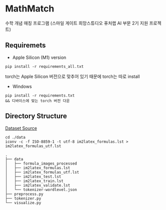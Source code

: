# MathMatch
수학 개념 매칭 프로그램 (스마일 게이트 희망스튜디오 퓨처랩 AI 부문 2기 지원 프로젝트)

## Requiremets
- Apple Silicon (M1) version
```
pip install -r requirements_all.txt
```
torch는 Apple Silicon 버전으로 맞추어 있기 때문에 torch는 따로 install 
- Windows
```
pip install -r requirements.txt
&& 디바이스에 맞는 torch 버전 다운
```

## Directory Structure
[Dataset Source](https://anvilproject.org/guides/content/creating-links)
```
cd ./data
iconv -c -f ISO-8859-1 -t utf-8 im2latex_formulas.lst > im2latex_formulas_utf.lst

.
├── data
│   ├── formula_images_processed
│   ├── im2latex_formulas.lst 
│   ├── im2latex_formulas_utf.lst 
│   ├── im2latex_test.lst
│   ├── im2latex_train.lst
│   ├── im2latex_validate.lst
│   └── tokenizer-wordlevel.json
├── preprocess.py
├── tokenizer.py
└── visualize.py
```
